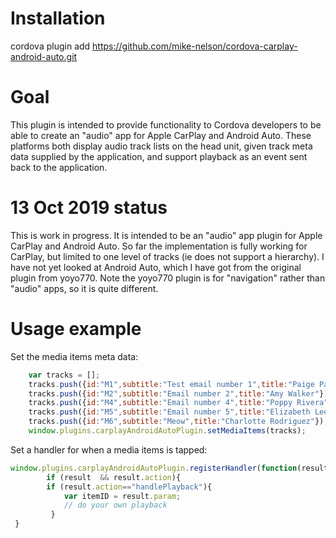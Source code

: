 # Installation

cordova plugin add https://github.com/mike-nelson/cordova-carplay-android-auto.git

# Goal 

This plugin is intended to provide functionality to Cordova developers to be able to create an "audio" app for Apple CarPlay and Android Auto. These platforms both display audio track lists on the head unit, given track meta data supplied by the application, and support playback as an event sent back to the application.

# 13 Oct 2019 status 

This is work in progress. It is intended to be an "audio" app plugin for Apple CarPlay and Android Auto. So far the implementation is fully working for CarPlay, but limited to one level of tracks (ie does not support a hierarchy). I have not yet looked at Android Auto, which I have got from the original plugin from yoyo770. Note the yoyo770 plugin is for "navigation" rather than "audio" apps, so it is quite different.

# Usage example

Set the media items meta data:

``` javascript
    var tracks = [];
    tracks.push({id:"M1",subtitle:"Test email number 1",title:"Paige Parker"});
    tracks.push({id:"M2",subtitle:"Email number 2",title:"Amy Walker"});
    tracks.push({id:"M4",subtitle:"Email number 4",title:"Poppy Rivera"});
    tracks.push({id:"M5",subtitle:"Email number 5",title:"Elizabeth Lee"});
    tracks.push({id:"M6",subtitle:"Meow",title:"Charlotte Rodriguez"}); 
    window.plugins.carplayAndroidAutoPlugin.setMediaItems(tracks);
```

Set a handler for when a media items is tapped:

``` javascript
window.plugins.carplayAndroidAutoPlugin.registerHandler(function(result){
        if (result  && result.action){
        if (result.action=="handlePlayback"){
            var itemID = result.param;
            // do your own playback
         }
 }
                
  ```



